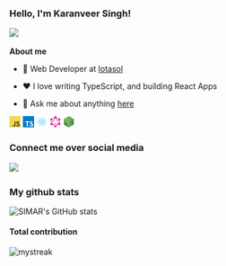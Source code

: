 ### Hello, I'm Karanveer Singh!

<img src="https://readme-typing-svg.demolab.com/?font=Fira+Code&size=25&pause=1000&color=F760D3&width=435&lines=I+am+Full+Stack+Web+Developer"/>

**About me**

- 💼 Web Developer at [Iotasol](http://iotasol.com/)

- ❤️ I love writing TypeScript, and building React Apps

- 💬 Ask me about anything [here](https://github.com/karan-syan/karan-syan/issues)

<code><img height="20" alt="javascript" src="https://raw.githubusercontent.com/github/explore/80688e429a7d4ef2fca1e82350fe8e3517d3494d/topics/javascript/javascript.png"></code>
<code><img height="20" alt="typescript" src="https://raw.githubusercontent.com/github/explore/80688e429a7d4ef2fca1e82350fe8e3517d3494d/topics/typescript/typescript.png"></code>
<code><img height="20" alt="react" src="https://raw.githubusercontent.com/github/explore/80688e429a7d4ef2fca1e82350fe8e3517d3494d/topics/react/react.png"></code>
<code><img height="20" alt="graphql" src="https://raw.githubusercontent.com/github/explore/5c058a388828bb5fde0bcafd4bc867b5bb3f26f3/topics/graphql/graphql.png"></code>
<code><img height="20" alt="nodejs" src="https://raw.githubusercontent.com/github/explore/80688e429a7d4ef2fca1e82350fe8e3517d3494d/topics/nodejs/nodejs.png"></code>    

### Connect me over social media

[<img src="https://img.shields.io/badge/LinkedIn-0077B5?style=for-the-badge&logo=linkedin&logoColor=white" />](https://www.linkedin.com/in/karanveer-singh-4366aa236/ "LinkedIn") 

### My github stats

![SIMAR's GitHub stats](https://github-readme-stats.vercel.app/api?username=karan-syan&show_icons=true&theme=radical)

#### Total contribution

<img src="https://streak-stats.demolab.com?user=karan-syan&theme=radical" alt="mystreak"/>

<!-- 
#### Github trophy

<img src="https://github-profile-trophy.vercel.app/?username=karan-syan&theme=juicyfresh&no-bg=true" />
 -->


